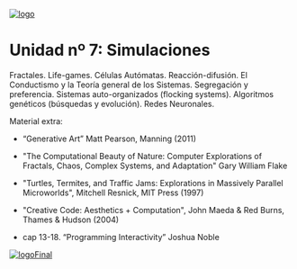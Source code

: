 [![logo](http://www.patriciogonzalezvivo.com/images/tutoriales/oF-workshop.jpg)](http://www.patriciogonzalezvivo.com)

# Unidad nº 7: Simulaciones
Fractales. Life-games. Células Autómatas. Reacción-difusión. El Conductismo y la Teoría general de los Sistemas. Segregación y preferencia.  Sistemas auto-organizados (flocking systems). Algoritmos genéticos (búsquedas y evolución). Redes Neuronales.

Material extra:

- “Generative Art” Matt Pearson, Manning (2011)

- "The Computational Beauty of Nature: Computer Explorations of Fractals, Chaos, Complex Systems, and Adaptation" Gary William Flake
- "Turtles, Termites, and Traffic Jams: Explorations in Massively Parallel Microworlds", Mitchell Resnick, MIT Press (1997)
- "Creative Code: Aesthetics + Computation", John Maeda & Red Burns, Thames & Hudson (2004)

- cap 13-18. “Programming Interactivity” Joshua Noble

[![logoFinal](http://www.patriciogonzalezvivo.com/greenTreePie.jpg)](http://www.patriciogonzalezvivo.com)
